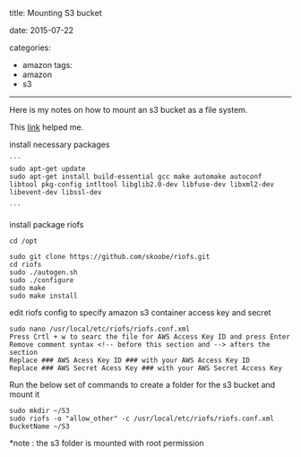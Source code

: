 title: Mounting S3 bucket

date: 2015-07-22

categories:
- amazon
tags:
- amazon
- s3


---

Here is my notes on how to mount an s3 bucket as a file system.

This [link](https://paycointalk.org/topic/159/how-to-mount-aws-s3-bucket-to-ubuntu-server-14-04) helped me.


install necessary packages

	```
	sudo apt-get update
	sudo apt-get install build-essential gcc make automake autoconf libtool pkg-config intltool libglib2.0-dev libfuse-dev libxml2-dev libevent-dev libssl-dev

	```

install package riofs

	cd /opt

	sudo git clone https://github.com/skoobe/riofs.git
	cd riofs
	sudo ./autogen.sh
	sudo ./configure
	sudo make
	sudo make install

edit riofs config to specify amazon s3 container access key and secret


	sudo nano /usr/local/etc/riofs/riofs.conf.xml
	Press Crtl + w to searc the file for AWS Access Key ID and press Enter
	Remove comment syntax <!-- before this section and --> afters the section
	Replace ### AWS Acess Key ID ### with your AWS Access Key ID
	Replace ### AWS Secret Acess Key ### with your AWS Secret Access Key


Run the below set of commands to create a folder for the s3 bucket and mount it

	sudo mkdir ~/S3
	sudo riofs -o "allow_other" -c /usr/local/etc/riofs/riofs.conf.xml BucketName ~/S3

*note : the s3 folder is mounted with root permission
